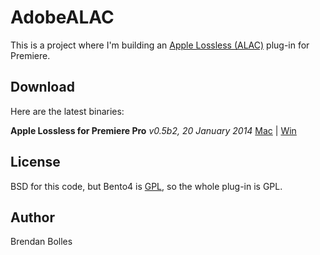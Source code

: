 AdobeALAC
=========

This is a project where I'm building an [Apple Lossless (ALAC)](http://en.wikipedia.org/wiki/Apple_Lossless) plug-in for Premiere.


Download
--------
Here are the latest binaries:

**Apple Lossless for Premiere Pro** _v0.5b2, 20 January 2014_
[Mac](http://www.fnordware.com/downloads/ALAC_v0.5b2_mac.zip) | [Win](http://www.fnordware.com/downloads/ALAC_v0.5b2_win.zip)


License
-------
BSD for this code, but Bento4 is [GPL](http://www.bok.net/trac/bento4/browser/trunk/Documents/LICENSE.txt), so the whole plug-in is GPL.


Author
------
Brendan Bolles